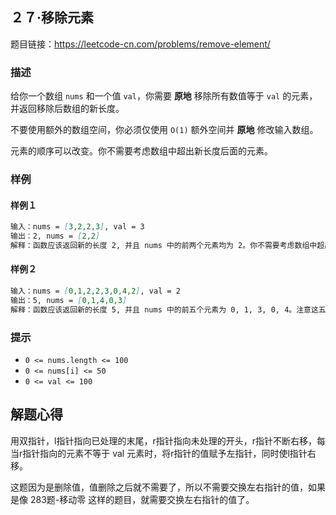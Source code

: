 ## ２７·移除元素

题目链接：https://leetcode-cn.com/problems/remove-element/

### 描述

给你一个数组 `nums` 和一个值 `val`，你需要 **原地** 移除所有数值等于 `val` 的元素，并返回移除后数组的新长度。

不要使用额外的数组空间，你必须仅使用 `O(1)` 额外空间并 **原地** 修改输入数组。

元素的顺序可以改变。你不需要考虑数组中超出新长度后面的元素。

### 样例

#### 样例１

```markdown
输入：nums = [3,2,2,3], val = 3
输出：2, nums = [2,2]
解释：函数应该返回新的长度 2, 并且 nums 中的前两个元素均为 2。你不需要考虑数组中超出新长度后面的元素。例如，函数返回的新长度为 2 ，而 nums = [2,2,3,3] 或 nums = [2,2,0,0]，也会被视作正确答案。
```

#### 样例２

```markdown
输入：nums = [0,1,2,2,3,0,4,2], val = 2
输出：5, nums = [0,1,4,0,3]
解释：函数应该返回新的长度 5, 并且 nums 中的前五个元素为 0, 1, 3, 0, 4。注意这五个元素可为任意顺序。你不需要考虑数组中超出新长度后面的元素。
```

### 提示

- `0 <= nums.length <= 100`
- `0 <= nums[i] <= 50`
- `0 <= val <= 100`

## 解题心得

用双指针，l指针指向已处理的末尾，r指针指向未处理的开头，r指针不断右移，每当r指针指向的元素不等于 val 元素时，将r指针的值赋予左指针，同时使l指针右移。

这题因为是删除值，值删除之后就不需要了，所以不需要交换左右指针的值，如果是像 283题-移动零 这样的题目，就需要交换左右指针的值了。
